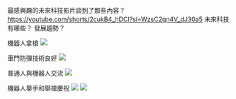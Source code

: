最感興趣的未來科技影片談到了那些內容？
https://youtube.com/shorts/2cukB4_hDCI?si=WzsC2qn4V_dJ30a5
未來科技有哪些？
發展趨勢？



機器人拿槍
![](https://s3-ap-northeast-1.amazonaws.com/g0v-hackmd-images/uploads/upload_5f669c40f496c7ab8c9ae515baa57435.png)


車門防彈技術良好
![](https://s3-ap-northeast-1.amazonaws.com/g0v-hackmd-images/uploads/upload_8dbcf629c198f675a3a7ab40fba9a98d.png)


普通人與機器人交流
![](https://s3-ap-northeast-1.amazonaws.com/g0v-hackmd-images/uploads/upload_8720c303ec2ddd1b56f8add9c7baa3f7.png)



機器人舉手和舉槍慶祝
![](https://s3-ap-northeast-1.amazonaws.com/g0v-hackmd-images/uploads/upload_83f694102c5ae1b7dc39b8f98f4047ff.png)
![](https://s3-ap-northeast-1.amazonaws.com/g0v-hackmd-images/uploads/upload_9fad56120e86cee1e55b46e1e1417bf9.png)


